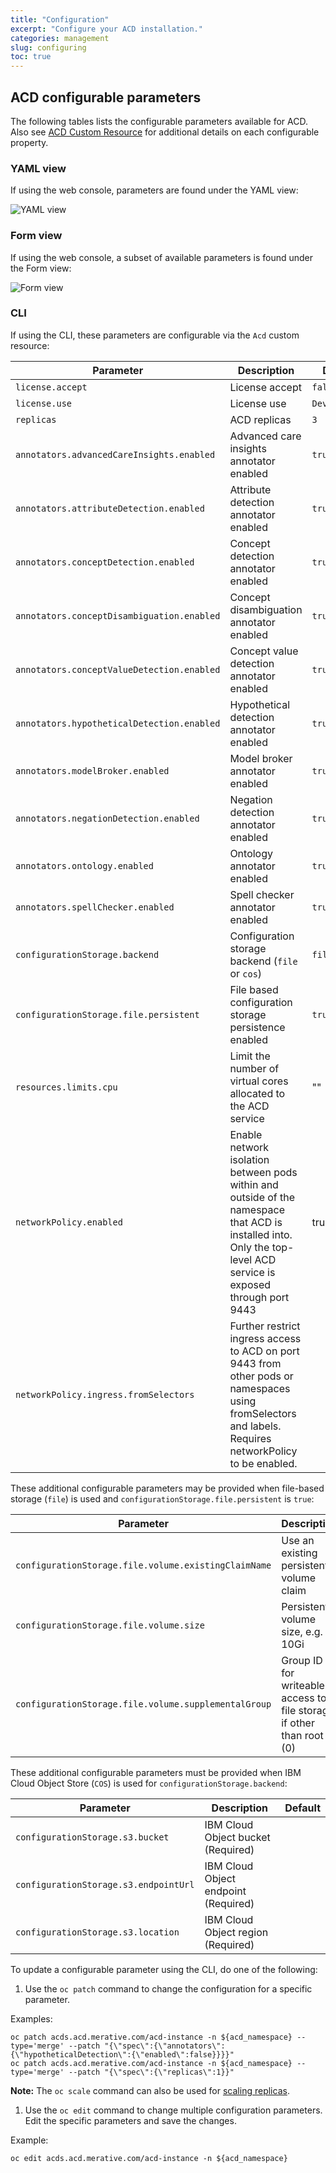 ```yaml
---
title: "Configuration"
excerpt: "Configure your ACD installation."
categories: management
slug: configuring
toc: true
---
```


## ACD configurable parameters

The following tables lists the configurable parameters available for ACD. Also see [ACD Custom Resource](https://merative.github.io/acd-containers/usage/custom-resource-apis/) for additional details on each configurable property.

### YAML view

If using the web console, parameters are found under the YAML view:

![YAML view](../../images/configuration_yaml.png)

### Form view

If using the web console, a subset of available parameters is found under the Form view:

![Form view](../../images/configuration_form.png)

### CLI

If using the CLI, these parameters are configurable via the `Acd` custom resource:

| Parameter | Description | Default |
| -         | -           | -       |
| `license.accept` | License accept | `false` |
| `license.use` | License use | `Development` |
| `replicas` | ACD replicas | `3`    |
| `annotators.advancedCareInsights.enabled` | Advanced care insights annotator enabled | `true` |
| `annotators.attributeDetection.enabled` | Attribute detection annotator enabled | `true` |
| `annotators.conceptDetection.enabled` | Concept detection annotator enabled | `true` |
| `annotators.conceptDisambiguation.enabled` | Concept disambiguation annotator enabled | `true` |
| `annotators.conceptValueDetection.enabled` | Concept value detection annotator enabled | `true` |
| `annotators.hypotheticalDetection.enabled` | Hypothetical detection annotator enabled | `true` |
| `annotators.modelBroker.enabled` | Model broker annotator enabled | `true` |
| `annotators.negationDetection.enabled` | Negation detection annotator enabled | `true` |
| `annotators.ontology.enabled` | Ontology annotator enabled | `true` |
| `annotators.spellChecker.enabled` | Spell checker annotator enabled | `true` |
| `configurationStorage.backend` | Configuration storage backend (`file` or `cos`) | `file` |
| `configurationStorage.file.persistent` | File based configuration storage persistence enabled | `true` |
| `resources.limits.cpu` | Limit the number of virtual cores allocated to the ACD service | "" |
| `networkPolicy.enabled` | Enable network isolation between pods within and outside of the namespace that ACD is installed into.  Only the top-level ACD service is exposed through port 9443 | true |
| `networkPolicy.ingress.fromSelectors` | Further restrict ingress access to ACD on port 9443 from other pods or namespaces using fromSelectors and labels.  Requires networkPolicy to be enabled. | |

These additional configurable parameters may be provided when file-based storage (`file`) is used and `configurationStorage.file.persistent` is `true`:

| Parameter | Description | Default |
| -         | -           | -       |
| `configurationStorage.file.volume.existingClaimName` | Use an existing persistent volume claim |  |
| `configurationStorage.file.volume.size` | Persistent volume size, e.g. 10Gi |  |
| `configurationStorage.file.volume.supplementalGroup` | Group ID for writeable access to file storage if other than root (0) |  |
<!---
 | `configurationStorage.file.volume.storageClassName` | Use an existing persistent volume of this class type |  |
| `configurationStorage.file.volume.useDynamicProvisioning` | Use a dynamically provisioned volume | `false` |
--->

These additional configurable parameters must be provided when IBM Cloud Object Store (`COS`) is used for  `configurationStorage.backend`:

| Parameter | Description | Default |
| -         | -           | -       |
| `configurationStorage.s3.bucket` | IBM Cloud Object bucket (Required) |  |
| `configurationStorage.s3.endpointUrl` | IBM Cloud Object endpoint (Required) |  |
| `configurationStorage.s3.location` | IBM Cloud Object region (Required) |  |

To update a configurable parameter using the CLI, do one of the following:

1. Use the `oc patch` command to change the configuration for a specific parameter.

  Examples:
  ```
  oc patch acds.acd.merative.com/acd-instance -n ${acd_namespace} --type='merge' --patch "{\"spec\":{\"annotators\":{\"hypotheticalDetection\":{\"enabled\":false}}}}"
  oc patch acds.acd.merative.com/acd-instance -n ${acd_namespace} --type='merge' --patch "{\"spec\":{\"replicas\":1}}"
  ```

  **Note:** The `oc scale` command can also be used for [scaling replicas](/management/scaling/).

1. Use the `oc edit` command to change multiple configuration parameters. Edit the specific parameters and save the changes.

  Example:
  ```
  oc edit acds.acd.merative.com/acd-instance -n ${acd_namespace}
  ```
